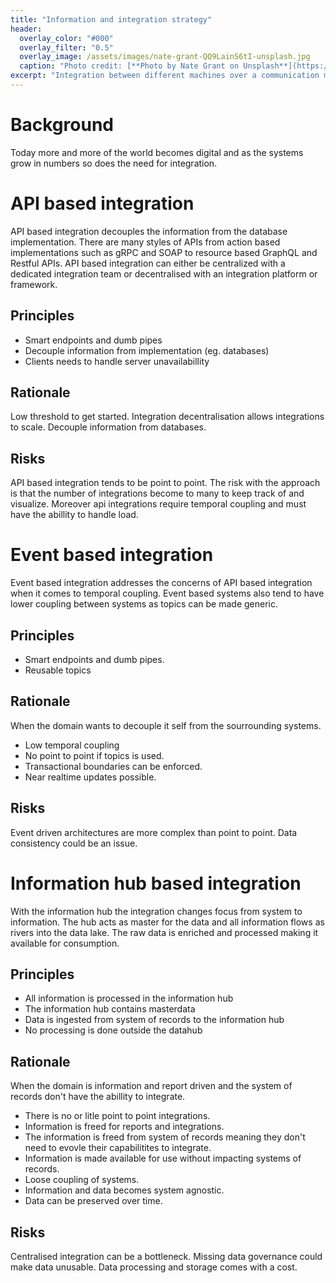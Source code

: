 ```yaml
---
title: "Information and integration strategy"
header:
  overlay_color: "#000"
  overlay_filter: "0.5"
  overlay_image: /assets/images/nate-grant-QQ9LainS6tI-unsplash.jpg
  caption: "Photo credit: [**Photo by Nate Grant on Unsplash**](https://unsplash.com)"
excerpt: "Integration between different machines over a communication medium"
---
```


# Background
Today more and more of the world becomes digital and as the systems grow in numbers so does the need for integration.

# API based integration
API based integration decouples the information from the database implementation. There are many styles of APIs from action based implementations such as gRPC and SOAP to resource based GraphQL and Restful APIs.
API based integration can either be centralized with a dedicated integration team or decentralised with an integration platform or framework.

## Principles
- Smart endpoints and dumb pipes
- Decouple information from implementation (eg. databases)
- Clients needs to handle server unavailabillity

## Rationale
Low threshold to get started.
Integration decentralisation allows integrations to scale.
Decouple information from databases.

## Risks
API based integration tends to be point to point. The risk with the approach is that the number of integrations become to many to keep track of and visualize. Moreover api integrations require temporal coupling and must have the abillity to handle load.

# Event based integration
Event based integration addresses the concerns of API based integration when it comes to temporal coupling. Event based systems also tend to have lower coupling between systems as topics can be made generic.

## Principles
- Smart endpoints and dumb pipes.
- Reusable topics

## Rationale
When the domain wants to decouple it self from the sourrounding systems.
- Low temporal coupling
- No point to point if topics is used.
- Transactional boundaries can be enforced.
- Near realtime updates possible.

## Risks
Event driven architectures are more complex than point to point.
Data consistency could be an issue.

# Information hub based integration
With the information hub the integration changes focus from system to information. The hub acts as master for the data and all information flows as rivers into the data lake. The raw data is enriched and processed making it available for consumption. 

## Principles
- All information is processed in the information hub
- The information hub contains masterdata
- Data is ingested from system of records to the information hub
- No processing is done outside the datahub

## Rationale
When the domain is information and report driven and the system of records don't have the abillity to integrate.
- There is no or litle point to point integrations.
- Information is freed for reports and integrations. 
- The information is freed from system of records meaning they don't need to evovle their capabilitites to integrate. 
- Information is made available for use without impacting systems of records.
- Loose coupling of systems.
- Information and data becomes system agnostic.
- Data can be preserved over time.

## Risks
Centralised integration can be a bottleneck.
Missing data governance could make data unusable.
Data processing and storage comes with a cost.
